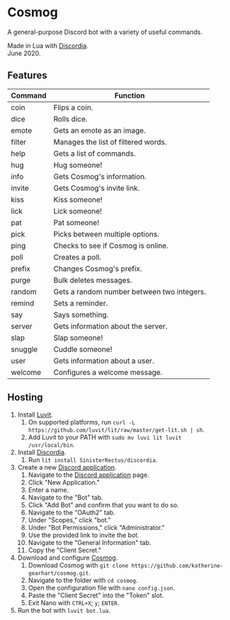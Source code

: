 # Cosmog
A general-purpose Discord bot with a variety of useful commands.

Made in Lua with [Discordia](https://github.com/SinisterRectus/Discordia/wiki).<br>
June 2020.

## Features
Command | Function
------- | --------
coin | Flips a coin.
dice | Rolls dice.
emote | Gets an emote as an image.
filter | Manages the list of filtered words.
help | Gets a list of commands.
hug | Hug someone!
info | Gets Cosmog's information.
invite | Gets Cosmog's invite link.
kiss | Kiss someone!
lick | Lick someone!
pat | Pat someone!
pick | Picks between multiple options.
ping | Checks to see if Cosmog is online.
poll | Creates a poll.
prefix | Changes Cosmog's prefix.
purge | Bulk deletes messages.
random | Gets a random number between two integers.
remind | Sets a reminder.
say | Says something.
server | Gets information about the server.
slap | Slap someone!
snuggle | Cuddle someone!
user | Gets information about a user.
welcome | Configures a welcome message.

## Hosting
1. Install [Luvit](https://luvit.io/install.html).
    1. On supported platforms, run `curl -L https://github.com/luvit/lit/raw/master/get-lit.sh | sh`.
    1. Add Luvit to your PATH with `sudo mv luvi lit luvit /usr/local/bin`.
1. Install [Discordia](https://github.com/SinisterRectus/Discordia/wiki/Installing-Discordia).
    1. Run `lit install SinisterRectus/discordia`.
1. Create a new [Discord application](https://discord.com/developers/applications).
    1. Navigate to the [Discord application](https://discord.com/developers/applications) page.
    1. Click "New Application."
    1. Enter a name.
    1. Navigate to the "Bot" tab.
    1. Click "Add Bot" and confirm that you want to do so.
    1. Navigate to the "OAuth2" tab.
    1. Under "Scopes," click "bot."
    1. Under "Bot Permissions," click "Administrator."
    1. Use the provided link to invite the bot.
    1. Navigate to the "General Information" tab.
    1. Copy the "Client Secret."
1. Download and configure [Cosmog](https://github.com/katherine-gearhart/cosmog.git).
    1. Download Cosmog with `git clone https://github.com/katherine-gearhart/cosmog.git`.
    1. Navigate to the folder with `cd cosmog`.
    1. Open the configuration file with `nano config.json`.
    1. Paste the "Client Secret" into the "Token" slot.
    1. Exit Nano with `CTRL+X`; `y`; `ENTER`.
1. Run the bot with `luvit bot.lua`.
